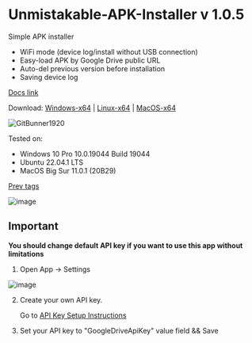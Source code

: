# Unmistakable-APK-Installer v 1.0.5

Simple APK installer
- WiFi mode (device log/install without USB connection)
- Easy-load APK by Google Drive public URL
- Auto-del previous version before installation
- Saving device log

[Docs link](https://proton-v.github.io/Unmistakable-APK-Installer/html/index.html)

Download:
[Windows-x64](https://github.com/Proton-V/Unmistakable-APK-Installer/releases/latest/download/UnmistakableAPKInstaller-win-x64.exe) | 
[Linux-x64](https://github.com/Proton-V/Unmistakable-APK-Installer/releases/latest/download/UnmistakableAPKInstaller-linux-x64) | 
[MacOS-x64](https://github.com/Proton-V/Unmistakable-APK-Installer/releases/latest/download/UnmistakableAPKInstaller-osx-x64)

![GitBunner1920](https://user-images.githubusercontent.com/65833201/199653349-81f39a7e-2c42-489e-9973-6da3614e8d3e.png)

Tested on:
- Windows 10 Pro 10.0.19044 Build 19044
- Ubuntu 22.04.1 LTS
- MacOS Big Sur 11.0.1 (20B29)

[Prev tags](https://github.com/Proton-V/Unmistakable-APK-Installer/tags)

![image](https://user-images.githubusercontent.com/65833201/199654325-afa5855e-f704-49e0-95e7-c360861354ce.png)

## Important
**You should change default API key if you want to use this app without limitations**

1. Open App -> Settings

![image](https://user-images.githubusercontent.com/65833201/199654449-f4024a4e-9564-4fc3-8630-94efdb7b8864.png)

2. Create your own API key.

    Go to [API Key Setup Instructions](https://developers.google.com/drive/api/guides/enable-drive-api)

3. Set your API key to "GoogleDriveApiKey" value field && Save
